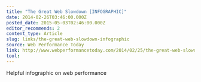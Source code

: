 ```yaml
---
title: "The Great Web Slowdown [INFOGRAPHIC]"
date: 2014-02-26T03:46:00.000Z
posted_date: 2015-05-03T02:46:00.000Z
editor_recommends: 2
content_type: Article
slug: links/the-great-web-slowdown-infographic
source: Web Performance Today
link: http://www.webperformancetoday.com/2014/02/25/the-great-web-slowdown-infographic/
tool:
---
```

Helpful infographic on web performance



